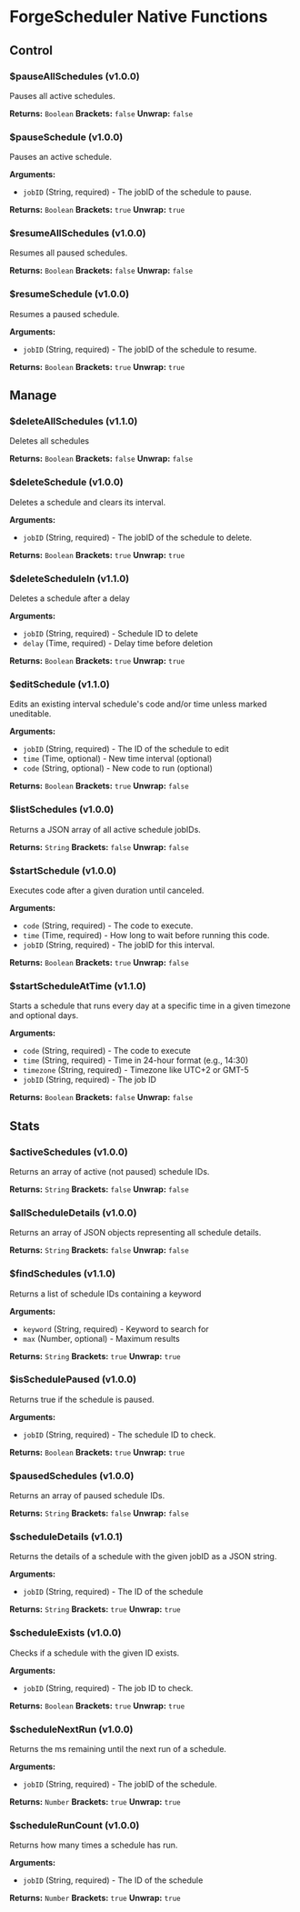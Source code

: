 # ForgeScheduler Native Functions

## Control

### $pauseAllSchedules (v1.0.0)
Pauses all active schedules.

**Returns:** `Boolean`
**Brackets:** `false`
**Unwrap:** `false`

### $pauseSchedule (v1.0.0)
Pauses an active schedule.

**Arguments:**

- `jobID` (String, required) - The jobID of the schedule to pause.

**Returns:** `Boolean`
**Brackets:** `true`
**Unwrap:** `true`

### $resumeAllSchedules (v1.0.0)
Resumes all paused schedules.

**Returns:** `Boolean`
**Brackets:** `false`
**Unwrap:** `false`

### $resumeSchedule (v1.0.0)
Resumes a paused schedule.

**Arguments:**

- `jobID` (String, required) - The jobID of the schedule to resume.

**Returns:** `Boolean`
**Brackets:** `true`
**Unwrap:** `true`

## Manage

### $deleteAllSchedules (v1.1.0)
Deletes all schedules

**Returns:** `Boolean`
**Brackets:** `false`
**Unwrap:** `false`

### $deleteSchedule (v1.0.0)
Deletes a schedule and clears its interval.

**Arguments:**

- `jobID` (String, required) - The jobID of the schedule to delete.

**Returns:** `Boolean`
**Brackets:** `true`
**Unwrap:** `true`

### $deleteScheduleIn (v1.1.0)
Deletes a schedule after a delay

**Arguments:**

- `jobID` (String, required) - Schedule ID to delete
- `delay` (Time, required) - Delay time before deletion

**Returns:** `Boolean`
**Brackets:** `true`
**Unwrap:** `true`

### $editSchedule (v1.1.0)
Edits an existing interval schedule's code and/or time unless marked uneditable.

**Arguments:**

- `jobID` (String, required) - The ID of the schedule to edit
- `time` (Time, optional) - New time interval (optional)
- `code` (String, optional) - New code to run (optional)

**Returns:** `Boolean`
**Brackets:** `true`
**Unwrap:** `false`

### $listSchedules (v1.0.0)
Returns a JSON array of all active schedule jobIDs.

**Returns:** `String`
**Brackets:** `false`
**Unwrap:** `false`

### $startSchedule (v1.0.0)
Executes code after a given duration until canceled.

**Arguments:**

- `code` (String, required) - The code to execute.
- `time` (Time, required) - How long to wait before running this code.
- `jobID` (String, required) - The jobID for this interval.

**Returns:** `Boolean`
**Brackets:** `true`
**Unwrap:** `false`

### $startScheduleAtTime (v1.1.0)
Starts a schedule that runs every day at a specific time in a given timezone and optional days.

**Arguments:**

- `code` (String, required) - The code to execute
- `time` (String, required) - Time in 24-hour format (e.g., 14:30)
- `timezone` (String, required) - Timezone like UTC+2 or GMT-5
- `jobID` (String, required) - The job ID

**Returns:** `Boolean`
**Brackets:** `false`
**Unwrap:** `false`

## Stats

### $activeSchedules (v1.0.0)
Returns an array of active (not paused) schedule IDs.

**Returns:** `String`
**Brackets:** `false`
**Unwrap:** `false`

### $allScheduleDetails (v1.0.0)
Returns an array of JSON objects representing all schedule details.

**Returns:** `String`
**Brackets:** `false`
**Unwrap:** `false`

### $findSchedules (v1.1.0)
Returns a list of schedule IDs containing a keyword

**Arguments:**

- `keyword` (String, required) - Keyword to search for
- `max` (Number, optional) - Maximum results

**Returns:** `String`
**Brackets:** `true`
**Unwrap:** `true`

### $isSchedulePaused (v1.0.0)
Returns true if the schedule is paused.

**Arguments:**

- `jobID` (String, required) - The schedule ID to check.

**Returns:** `Boolean`
**Brackets:** `true`
**Unwrap:** `true`

### $pausedSchedules (v1.0.0)
Returns an array of paused schedule IDs.

**Returns:** `String`
**Brackets:** `false`
**Unwrap:** `false`

### $scheduleDetails (v1.0.1)
Returns the details of a schedule with the given jobID as a JSON string.

**Arguments:**

- `jobID` (String, required) - The ID of the schedule

**Returns:** `String`
**Brackets:** `true`
**Unwrap:** `true`

### $scheduleExists (v1.0.0)
Checks if a schedule with the given ID exists.

**Arguments:**

- `jobID` (String, required) - The job ID to check.

**Returns:** `Boolean`
**Brackets:** `true`
**Unwrap:** `true`

### $scheduleNextRun (v1.0.0)
Returns the ms remaining until the next run of a schedule.

**Arguments:**

- `jobID` (String, required) - The jobID of the schedule.

**Returns:** `Number`
**Brackets:** `true`
**Unwrap:** `true`

### $scheduleRunCount (v1.0.0)
Returns how many times a schedule has run.

**Arguments:**

- `jobID` (String, required) - The ID of the schedule

**Returns:** `Number`
**Brackets:** `true`
**Unwrap:** `true`